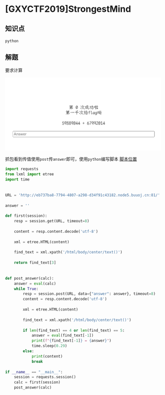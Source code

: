 # [GXYCTF2019]StrongestMind

## 知识点

`python`

## 解题

要求计算

![](./img/[GXYCTF2019]StrongestMind-1.png)

抓包看到传值使用`post`传`answer`即可，使用`python`编写脚本 [脚本位置](./Scripts/calc.py)

```python
import requests
from lxml import etree
import time


URL = 'http://eb737ba8-7794-4807-a298-d34f91c43182.node5.buuoj.cn:81/'

answer = ''

def first(session):
    resp = session.get(URL, timeout=8)

    content = resp.content.decode('utf-8')

    xml = etree.HTML(content)

    find_text = xml.xpath('/html/body/center/text()')

    return find_text[3]


def post_answer(calc):
    answer = eval(calc)
    while True:
        resp = session.post(URL, data={"answer": answer}, timeout=8)
        content = resp.content.decode('utf-8')

        xml = etree.HTML(content)

        find_text = xml.xpath('/html/body/center/text()')

        if len(find_text) == 4 or len(find_text) == 5:
            answer = eval(find_text[-1])
            print(f"{find_text[-1]} = {answer}")
            time.sleep(0.29)
        else:
            print(content)
            break

if __name__ == "__main__":
    session = requests.session()
    calc = first(session)
    post_answer(calc)
```

